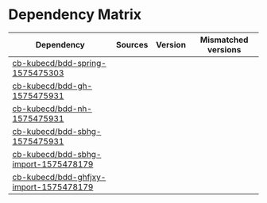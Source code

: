 # Dependency Matrix

Dependency | Sources | Version | Mismatched versions
---------- | ------- | ------- | -------------------
[cb-kubecd/bdd-spring-1575475303](https://github.com/cb-kubecd/bdd-spring-1575475303.git) |  | []() | 
[cb-kubecd/bdd-gh-1575475931](https://github.com/cb-kubecd/bdd-gh-1575475931.git) |  | []() | 
[cb-kubecd/bdd-nh-1575475931](https://github.com/cb-kubecd/bdd-nh-1575475931.git) |  | []() | 
[cb-kubecd/bdd-sbhg-1575475931](https://github.com/cb-kubecd/bdd-sbhg-1575475931.git) |  | []() | 
[cb-kubecd/bdd-sbhg-import-1575478179](https://github.com/cb-kubecd/bdd-sbhg-import-1575478179.git) |  | []() | 
[cb-kubecd/bdd-ghfjxy-import-1575478179](https://github.com/cb-kubecd/bdd-ghfjxy-import-1575478179.git) |  | []() | 

